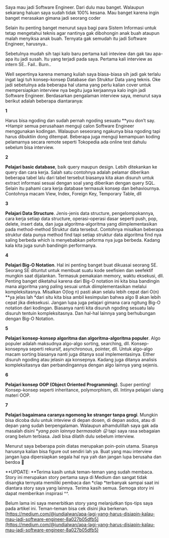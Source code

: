 Saya mau jadi Software Engineer. Dari dulu mau banget. Walaupun sekarang haluan saya sudah tidak 100% kesana. Mau banget karena ingin banget merasakan gimana jadi seorang coder

Selain itu penting banget menurut saya bagi para Sistem Informasi untuk tetap mengetahui teknis agar nantinya gak dibohongin anak buah ataupun malah menyiksa anak buah. Ternyata gak semudah itu jadi Software Engineer, harusnya..

Sebetulnya mudah sih tapi kalo baru pertama kali inteview dan gak tau apa-apa itu jadi susah. Itu yang terjadi pada saya. Pertama kali interview as intern SE.. Fail.. Burn..

Well sepertinya karena memang kuliah saya biasa-biasa sih jadi gak terlalu ingat lagi tuh konsep-konsep Database dan Struktur Data yang teknis. Oke jadi sebetulnya ada beberapa hal utama yang perlu kalian cover untuk mempersiapkan interview nya begitu juga kerjaannya kalo ingin jadi Software Engineer. Berdasarkan pengalaman interview saya, menurut saya berikut adalah beberapa diantaranya:

**1**

Harus bisa ngoding dan sudah pernah ngoding sesuatu **you don’t say. *Hampir semua perusahaan menguji calon Software Engineer menggunakan kodingan. Walaupun seseorang ngakunya bisa ngoding tapi harus dibuktiin dong ditempat. Beberapa juga menguji kemampuan koding pelamarnya secara remote seperti Tokopedia ada online test dahulu sebelum bisa interview.

**2**

**Pelajari basic database**, baik query maupun design. Lebih ditekankan ke query dan cara kerja. Salah satu contohnya adalah pelamar diberikan beberapa tabel lalu dari tabel tersebut biasanya kita akan disuruh untuk extract informasi sesuai dengan soal yang diberikan dengan query SQL. Selain itu pahami cara kerja database termasuk konsep dan behaviournya. Contohnya macam View, Index, Foreign Key, Temporary Table, dll

**3**

**Pelajari Data Structure**. Jenis-jenis data structure, pengelompokannya, cara kerja setiap data structure, operasi-operasi dasar seperti push, pop, delete, insert data, dan juga algoritma-algoritma yang diimplementasikan pada method-method Struktur data tersebut. Contohnya misalkan beberapa struktur data punya method find tapi setiap struktur data algoritma find nya saling berbeda which is menyebabkan peforma nya juga berbeda. Kadang kala kita juga suruh bandingin performanya.

**4**

**Pelajari Big-O Notation**. Hal ini penting banget buat dikuasai seorang SE. Seorang SE dituntut untuk membuat suatu kode seefisien dan seefektif mungkin saat dijalankan. Termasuk pemakaian memory, waktu eksekusi, dll. Penting banget diketahui karena dari Big-O notation ini kita bisa bandingin mana algoritma yang paling sesuai untuk diimplementasikan melalui kompleksitasnya. Misalkan O(log n) pasti akan selalu lebih cepat dari O(n) **ya jelas lah *dari situ kita bisa ambil kesimpulan bahwa algo B akan lebih cepat jika dieksekusi. Jangan lupa juga pelajari gimana cara ngitung Big-O notation dari kodingan. Biasanya nanti kita disuruh ngoding sesuatu lalu disuruh tentuin kompleksitasnya. Dan hal-hal lainnya yang berhubungan dengan Big-O Notation.

**5**

**Pelajari konsep-konsep algoritma dan algoritma-algoritma populer**. Algo populer adalah maksudnya algo-algo sorting, searching, dll. Konsep-konsepnya seperti rekursif, asynchronous, pointer, dll. Untuk algo-algo macam sorting biasanya nanti juga ditanya soal implementasinya. Either disuruh ngoding atau jelasin aja konsepnya. Kadang juga ditanya analisis kompleksitasnya dan perbandingannya dengan algo lainnya yang sejenis.

**6**

**Pelajari konsep OOP (Object Oriented Programming)**. Super penting! Konsep-konsep seperti inheritance, polymorphism, dll. Intinya pelajari ulang materi OOP.

**7**

**Pelajari bagaimana caranya ngomong ke stranger tanpa grogi**. Mungkin bisa dicoba dulu untuk inteview di depan dosen, di depan asdos, atau di depan yang sudah berpengalaman. Walaupun alhamdulillah saya gak ada masalah disini **yang poin lainnya bermasalah* *😛* tapi saya rasa sebagaian orang belum terbiasa. Jadi bisa dilatih dulu sebelum interview.

Menurut saya beberapa poin diatas merupakan poin-poin utama. Sisanya harusnya kalian bisa figure out sendiri lah ya. Buat yang mau interview jangan lupa dipersiapkan segala hal nya yah dan jangan lupa berusaha dan berdoa 🙂

**UPDATE: **Terima kasih untuk teman-teman yang sudah membaca. Story ini merupakan story pertama saya di Medium dan sangat tidak disangka ternyata memiliki pembaca dan *clap *terbanyak sampai saat ini diantara story saya yang lainnya. Terima kasih semua. Semoga story ini dapat memberikan inspirasi ^^.

Belum lama ini saya menerbitkan story yang melanjutkan tips-tips saya pada artikel ini. Teman-teman bisa cek disini jika berkenan. [https://medium.com/@jundialwan/apa-lagi-yang-harus-disiapin-kalau-mau-jadi-software-engineer-8a027b05dfb5](https://medium.com/@jundialwan/apa-lagi-yang-harus-disiapin-kalau-mau-jadi-software-engineer-8a027b05dfb5)
